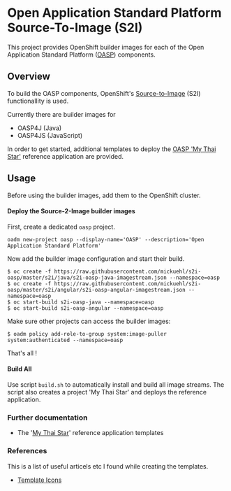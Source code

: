 # Open Application Standard Platform Source-To-Image (S2I)

This project provides OpenShift builder images for each of the Open Application Standard Platform ([OASP](https://github.com/oasp)) components.


## Overview

To build the OASP components, OpenShift's [Source-to-Image](https://github.com/openshift/source-to-image) (S2I) functionallity is used. 

Currently there are builder images for

* OASP4J (Java)
* OASP4JS (JavaScript)

In order to get started, additional templates to deploy the [OASP 'My Thai Star'](https://github.com/oasp/my-thai-star) reference application are provided.


## Usage

Before using the builder images, add them to the OpenShift cluster.

#### Deploy the Source-2-Image builder images

First, create a dedicated `oasp` project.

    oadm new-project oasp --display-name='OASP' --description='Open Application Standard Platform'

Now add the builder image configuration and start their build.

    $ oc create -f https://raw.githubusercontent.com/mickuehl/s2i-oasp/master/s2i/java/s2i-oasp-java-imagestream.json --namespace=oasp
    $ oc create -f https://raw.githubusercontent.com/mickuehl/s2i-oasp/master/s2i/angular/s2i-oasp-angular-imagestream.json --namespace=oasp
    $ oc start-build s2i-oasp-java --namespace=oasp
    $ oc start-build s2i-oasp-angular --namespace=oasp
    
Make sure other projects can access the builder images:

    $ oadm policy add-role-to-group system:image-puller system:authenticated --namespace=oasp

That's all !

#### Build All

Use script `build.sh` to automatically install and build all image streams. The script also creates a project 'My Thai Star' and deploys the reference application.

### Further documentation

* The '[My Thai Star](templates/mythaistar)' reference application templates


### References

This is a list of useful articels etc I found while creating the templates.

* [Template Icons](https://github.com/openshift/openshift-docs/issues/1329)